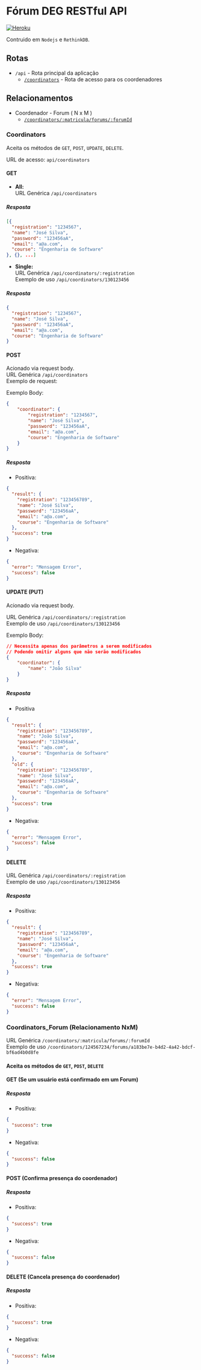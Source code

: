 # Fórum DEG RESTful API

[![Heroku](http://heroku-badge.herokuapp.com/?app=angularjs-crypto&style=flat&svg=1&root=index.html)](https://forumdeg.herokuapp.com)

Contruido em `Nodejs` e `RethinkDB`.

## Rotas

* `/api` - Rota principal da aplicação
  * [`/coordinators`](#Coordinators) - Rota de acesso para os coordenadores


## Relacionamentos
* Coordenador - Forum ( N x M )
  * [`/coordinators/:matricula/forums/:forumId`](#Coordinators-Forum-(Relacionamento-NxM))

### Coordinators

Aceita os métodos de `GET`, `POST`, `UPDATE`, `DELETE`.

URL de acesso: `api/coordinators`

#### GET
* **All:**   
URL Genérica `/api/coordinators`

##### Resposta
```json
[{
  "registration": "1234567",
  "name": "José Silva",
  "password": "123456aA",
  "email": "a@a.com",
  "course": "Engenharia de Software"
}, {}, ...]
```
* **Single:**    
URL Genérica `/api/coordinators/:registration`    
Exemplo de uso `/api/coordinators/130123456`

##### Resposta
```json
{
  "registration": "1234567",
  "name": "José Silva",
  "password": "123456aA",
  "email": "a@a.com",
  "course": "Engenharia de Software"
}
```


#### POST

Acionado via request body.   
URL Genérica `/api/coordinators`   
Exemplo de request:

Exemplo Body:
```json
{
	"coordinator": {
		"registration": "1234567",
		"name": "José Silva",
		"password": "123456aA",
		"email": "a@a.com",
		"course": "Engenharia de Software"
	}
}
```

##### Resposta
* Positiva:
```json
{
  "result": {
    "registration": "123456789",
    "name": "José Silva",
    "password": "123456aA",
    "email": "a@a.com",
    "course": "Engenharia de Software"
  },
  "success": true
}
```

* Negativa:

```json
{
  "error": "Mensagem Error",
  "success": false
}
```

#### UPDATE (PUT)
Acionado via request body.   

URL Genérica `/api/coordinators/:registration`   
Exemplo de uso `/api/coordinators/130123456`

Exemplo Body:
```json
// Necessita apenas dos parâmetros a serem modificados
// Podendo omitir alguns que não serão modificados
{
	"coordinator": {
		"name": "João Silva"
	}
}
```

##### Resposta
* Positiva
```json
{
  "result": {
    "registration": "123456789",
    "name": "João Silva",
    "password": "123456aA",
    "email": "a@a.com",
    "course": "Engenharia de Software"
  },
  "old": {
    "registration": "123456789",
    "name": "José Silva",
    "password": "123456aA",
    "email": "a@a.com",
    "course": "Engenharia de Software"
  },
  "success": true
}
```

* Negativa:

```json
{
  "error": "Mensagem Error",
  "success": false
}
```
#### DELETE
URL Genérica `/api/coordinators/:registration`   
Exemplo de uso `/api/coordinators/130123456`

##### Resposta
* Positiva:
```json
{
  "result": {
    "registration": "123456789",
    "name": "José Silva",
    "password": "123456aA",
    "email": "a@a.com",
    "course": "Engenharia de Software"
  },
  "success": true
}
```

* Negativa:

```json
{
  "error": "Mensagem Error",
  "success": false
}
```

### Coordinators_Forum (Relacionamento NxM)

URL Genérica `/coordinators/:matricula/forums/:forumId`   
Exemplo de uso `/coordinators/124567234/forums/a183be7e-b4d2-4a42-bdcf-bf6ad4b0d8fe`    

#### Aceita os métodos de `GET`, `POST`, `DELETE`

#### GET (Se um usuário está confirmado em um Forum)
##### Resposta
* Positiva:
```json
{
  "success": true
}
```
* Negativa:
```json
{
  "success": false
}
```

#### POST (Confirma presença do coordenador)
##### Resposta
* Positiva:
```json
{
  "success": true
}
```
* Negativa:
```json
{
  "success": false
}
```

#### DELETE (Cancela presença do coordenador)
##### Resposta
* Positiva:
```json
{
  "success": true
}
```
* Negativa:
```json
{
  "success": false
}
```
